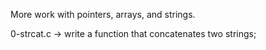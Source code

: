 More work with pointers, arrays, and strings.

0-strcat.c -> write a function that concatenates two strings;
